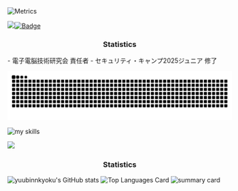 
<img src="assets/metrics.svg" alt="Metrics">

![](https://komarev.com/ghpvc/?username=yuubinnkyoku)[![Badge](https://cp-logo.vercel.app/atcoder/yuubinnkyoku?logo=true)](https://atcoder.jp/users/yuubinnkyoku)

<h3 align="center">Statistics</h3>
- 電子電脳技術研究会 責任者
- セキュリティ・キャンプ2025ジュニア 修了

![](https://raw.githubusercontent.com/yuubinnkyoku/yuubinnkyoku/output/github-contribution-grid-snake.svg)


<img alt="my skills" src="https://skillicons.dev/icons?theme=dark&perline=7&i=cpp,dart,py,bots,docker,gcp,github,notion,unity,vscode,windows,notion,flutter,pwsh,twitter,discord" />

<img src="https://user-images.githubusercontent.com/73097560/115834477-dbab4500-a447-11eb-908a-139a6edaec5c.gif"><h3 align="center">Statistics</h3>

![yuubinnkyoku's GitHub stats](https://github-readme-stats.vercel.app/api?username=yuubinnkyoku&show_icons=true&count_private=true&theme=dark)
![Top Languages Card](https://github-readme-stats.vercel.app/api/top-langs?username=yuubinnkyoku&show_icons=true&count_private=true&theme=dark&layout=compact)
![summary card](https://github-profile-summary-cards.vercel.app/api/cards/profile-details?username=yuubinnkyoku&theme=monokai)
<!--[![trophy](https://github-profile-trophy.vercel.app/?username=yuubinnkyoku&theme=tokyonight)](https://github.com/ryo-ma/github-profile-trophy)-->
<!--[![AtCoder Trophies](https://atcoder-trophies.vercel.app/api/v1/atcoder?username=yuubinnkyoku&theme=tokyonight)](https://github.com/KATO-Hiro/AtCoderTrophies)-->

